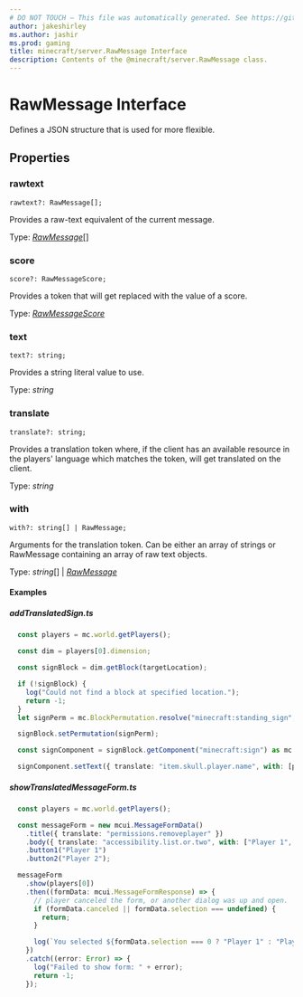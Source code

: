 ```yaml
---
# DO NOT TOUCH — This file was automatically generated. See https://github.com/mojang/minecraftapidocsgenerator to modify descriptions, examples, etc.
author: jakeshirley
ms.author: jashir
ms.prod: gaming
title: minecraft/server.RawMessage Interface
description: Contents of the @minecraft/server.RawMessage class.
---
```

# RawMessage Interface

Defines a JSON structure that is used for more flexible.

## Properties

### **rawtext**
`rawtext?: RawMessage[];`

Provides a raw-text equivalent of the current message.

Type: [*RawMessage*](RawMessage.md)[]

### **score**
`score?: RawMessageScore;`

Provides a token that will get replaced with the value of a score.

Type: [*RawMessageScore*](RawMessageScore.md)

### **text**
`text?: string;`

Provides a string literal value to use.

Type: *string*

### **translate**
`translate?: string;`

Provides a translation token where, if the client has an available resource in the players' language which matches the token, will get translated on the client.

Type: *string*

### **with**
`with?: string[] | RawMessage;`

Arguments for the translation token. Can be either an array of strings or RawMessage containing an array of raw text objects.

Type: *string*[] | [*RawMessage*](RawMessage.md)

#### Examples
##### ***addTranslatedSign.ts***
```typescript
  const players = mc.world.getPlayers();

  const dim = players[0].dimension;

  const signBlock = dim.getBlock(targetLocation);

  if (!signBlock) {
    log("Could not find a block at specified location.");
    return -1;
  }
  let signPerm = mc.BlockPermutation.resolve("minecraft:standing_sign", { ground_sign_direction: 8 });

  signBlock.setPermutation(signPerm);

  const signComponent = signBlock.getComponent("minecraft:sign") as mc.BlockSignComponent;

  signComponent.setText({ translate: "item.skull.player.name", with: [players[0].name] });
```
##### ***showTranslatedMessageForm.ts***
```typescript
  const players = mc.world.getPlayers();

  const messageForm = new mcui.MessageFormData()
    .title({ translate: "permissions.removeplayer" })
    .body({ translate: "accessibility.list.or.two", with: ["Player 1", "Player 2"] })
    .button1("Player 1")
    .button2("Player 2");

  messageForm
    .show(players[0])
    .then((formData: mcui.MessageFormResponse) => {
      // player canceled the form, or another dialog was up and open.
      if (formData.canceled || formData.selection === undefined) {
        return;
      }

      log(`You selected ${formData.selection === 0 ? "Player 1" : "Player 2"}`);
    })
    .catch((error: Error) => {
      log("Failed to show form: " + error);
      return -1;
    });
```
